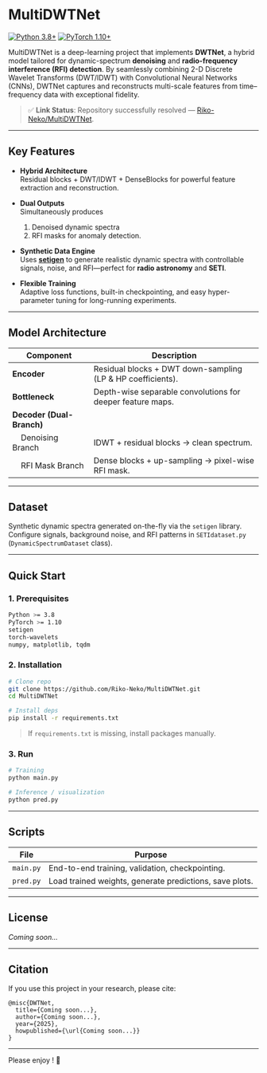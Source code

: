 # MultiDWTNet

[![Python 3.8+](https://img.shields.io/badge/python-3.8+-blue.svg)](https://www.python.org/downloads/)
[![PyTorch 1.10+](https://img.shields.io/badge/PyTorch-1.10+-orange.svg)](https://pytorch.org)

MultiDWTNet is a deep-learning project that implements **DWTNet**, a hybrid model tailored for dynamic-spectrum **denoising** and **radio-frequency interference (RFI) detection**. By seamlessly combining 2-D Discrete Wavelet Transforms (DWT/IDWT) with Convolutional Neural Networks (CNNs), DWTNet captures and reconstructs multi-scale features from time–frequency data with exceptional fidelity.

> ✅ **Link Status**: Repository successfully resolved — [Riko-Neko/MultiDWTNet](https://github.com/Riko-Neko/MultiDWTNet).

---

## Key Features

- **Hybrid Architecture**  
  Residual blocks + DWT/IDWT + DenseBlocks for powerful feature extraction and reconstruction.

- **Dual Outputs**  
  Simultaneously produces  
  1. Denoised dynamic spectra  
  2. RFI masks for anomaly detection.

- **Synthetic Data Engine**  
  Uses [**setigen**](https://setigen.readthedocs.io) to generate realistic dynamic spectra with controllable signals, noise, and RFI—perfect for **radio astronomy** and **SETI**.

- **Flexible Training**  
  Adaptive loss functions, built-in checkpointing, and easy hyper-parameter tuning for long-running experiments.

---

## Model Architecture

| Component | Description |
|-----------|-------------|
| **Encoder** | Residual blocks + DWT down-sampling (LP & HP coefficients). |
| **Bottleneck** | Depth-wise separable convolutions for deeper feature maps. |
| **Decoder (Dual-Branch)** | |
| &nbsp;&nbsp;&nbsp;&nbsp;Denoising Branch | IDWT + residual blocks → clean spectrum. |
| &nbsp;&nbsp;&nbsp;&nbsp;RFI Mask Branch | Dense blocks + up-sampling → pixel-wise RFI mask. |

---

## Dataset

Synthetic dynamic spectra generated on-the-fly via the `setigen` library.  
Configure signals, background noise, and RFI patterns in `SETIdataset.py` (`DynamicSpectrumDataset` class).

---

## Quick Start

### 1. Prerequisites

```bash
Python >= 3.8
PyTorch >= 1.10
setigen
torch-wavelets
numpy, matplotlib, tqdm
```

### 2. Installation

```bash
# Clone repo
git clone https://github.com/Riko-Neko/MultiDWTNet.git
cd MultiDWTNet

# Install deps
pip install -r requirements.txt
```

> If `requirements.txt` is missing, install packages manually.

### 3. Run

```bash
# Training
python main.py

# Inference / visualization
python pred.py
```

---

## Scripts

| File        | Purpose |
|-------------|---------|
| `main.py`   | End-to-end training, validation, checkpointing. |
| `pred.py`   | Load trained weights, generate predictions, save plots. |

---

## License

*Coming soon...*

---

## Citation

If you use this project in your research, please cite:

```
@misc{DWTNet,
  title={Coming soon...},
  author={Coming soon...},
  year={2025},
  howpublished={\url{Coming soon...}}
}
```

---
Please enjoy ! 🌌
